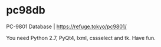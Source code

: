 # pc98db
PC-9801 Database | https://refuge.tokyo/pc9801/

You need Python 2.7, PyQt4, lxml, cssselect and tk. Have fun.